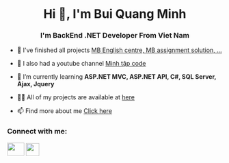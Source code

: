 
<h1 align="center">Hi 👋, I'm Bui Quang Minh</h1>
<h3 align="center">I'm BackEnd .NET Developer From Viet Nam</h3>


- 🔭 I've finished all projects [MB English centre, MB assignment solution, ...](https://github.com/Bminh1709?tab=repositories)

- 🔭 I also had a youtube channel [Minh tập code](https://www.youtube.com/channel/UCyK6v3wVuhNz0EMI9fAHrsw)

- 🌱 I’m currently learning **ASP.NET MVC, ASP.NET API, C#, SQL Server, Ajax, Jquery**

- 👨‍💻 All of my projects are available at [here](https://github.com/Bminh1709?tab=repositories)

- 📫 Find more about me [Click here](https://buiminhportfolio.onrender.com/)

<h3 align="left">Connect with me:</h3>
<p align="left">
<a href="https://www.facebook.com/bmint1709/" target="blank"><img align="center" src="https://raw.githubusercontent.com/rahuldkjain/github-profile-readme-generator/master/src/images/icons/Social/facebook.svg" height="30" width="40" /></a>
<a href="https://www.linkedin.com/in/minh-bui-166979272/" target="blank"><img style="width: 31px;margin-top: 1px;" align="center" src="https://cdn-icons-png.flaticon.com/512/174/174857.png" height="30" width="40" /></a>

